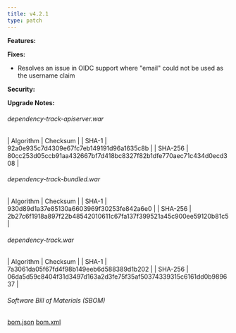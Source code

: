 ```yaml
---
title: v4.2.1
type: patch
---
```


**Features:**

**Fixes:**
* Resolves an issue in OIDC support where "email" could not be used as the username claim

**Security:**

**Upgrade Notes:**


###### dependency-track-apiserver.war

| Algorithm | Checksum |
| SHA-1     | 92a0e935c7d4309e67fc7eb149191d96a1635c8b |
| SHA-256   | 80cc253d05ccb91aa432667bf7d418bc8327f82b1dfe770aec71c434d0ecd308 |

###### dependency-track-bundled.war

| Algorithm | Checksum |
| SHA-1     | 930d89d1a37e85130a6603969f30253fe842a6e0 |
| SHA-256   | 2b27c6f1918a897f22b48542010611c67fa137f399521a45c900ee59120b81c5 |

###### dependency-track.war

| Algorithm | Checksum |
| SHA-1     | 7a3061da05f67fd4f98b149eeb6d588389d1b202 |
| SHA-256   | 06da5d59c8404f31d3497d163a2d3fe75f35af50374339315c6161dd0b989637 |

###### Software Bill of Materials (SBOM) ######

[bom.json](https://github.com/DependencyTrack/dependency-track/releases/download/4.2.1/bom.json)
[bom.xml](https://github.com/DependencyTrack/dependency-track/releases/download/4.2.1/bom.xml)
